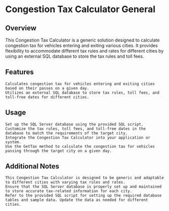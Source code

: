 # Congestion Tax Calculator General

## Overview

This Congestion Tax Calculator is a generic solution designed to calculate congestion tax for vehicles entering and exiting various cities. 
It provides flexibility to accommodate different tax rules and rates for different cities by using an external SQL database to store the tax rules and toll fees.

## Features
    Calculates congestion tax for vehicles entering and exiting cities based on their passes on a given day.
    Utilizes an external SQL database to store tax rules, toll fees, and toll-free dates for different cities.

## Usage
    Set up the SQL Server database using the provided SQL script.
    Customize the tax rules, toll fees, and toll-free dates in the database to match the requirements of the target city.
    Integrate the Congestion Tax Calculator into your application or system.
    Use the GetTax method to calculate the congestion tax for vehicles passing through the target city on a given day.
	
## Additional Notes
    This Congestion Tax Calculator is designed to be generic and adaptable to different cities with varying tax rules and rates.
    Ensure that the SQL Server database is properly set up and maintained to store accurate tax-related information for each city.
    Refer to the provided SQL script for setting up the required database tables and sample data. Update the data as needed for different cities.